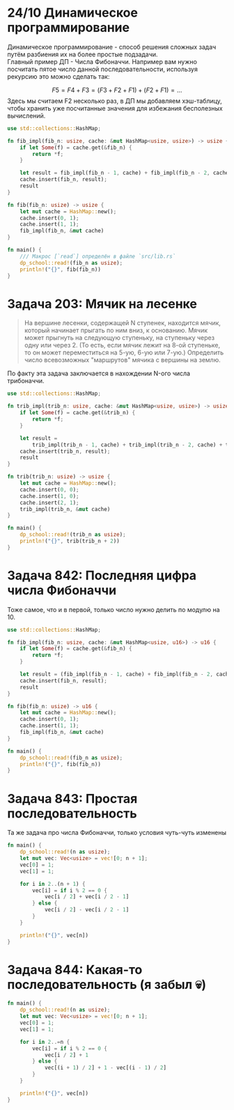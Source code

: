 # 24/10 Динамическое программирование   
Динамическое программирование - способ решения сложных задач путём разбиения их на более простые подзадачи.   
Главный пример ДП - Числа Фибоначчи.
Например вам нужно посчитать пятое число данной последовательности, используя рекурсию это можно сделать так:   

$$F5 = F4 + F3 = (F3 + F2 + F1) + (F2 + F1) = ...$$
Здесь мы считаем F2 несколько раз, в ДП мы добавляем хэш-таблицу, чтобы хранить уже посчитанные значения для избежания бесполезных вычислений.   
```rust
use std::collections::HashMap;

fn fib_impl(fib_n: usize, cache: &mut HashMap<usize, usize>) -> usize {
    if let Some(f) = cache.get(&fib_n) {
        return *f;
    }

    let result = fib_impl(fib_n - 1, cache) + fib_impl(fib_n - 2, cache);
    cache.insert(fib_n, result);
    result
}

fn fib(fib_n: usize) -> usize {
    let mut cache = HashMap::new();
    cache.insert(0, 1);
    cache.insert(1, 1);
    fib_impl(fib_n, &mut cache)
}

fn main() {
	/// Макрос [`read`] определён в файле `src/lib.rs`
    dp_school::read!(fib_n as usize);
    println!("{}", fib(fib_n))
}

```
# Задача 203: Мячик на лесенке   
> На вершине лесенки, содержащей N ступенек, находится мячик, который начинает прыгать по ним вниз, к основанию. Мячик может прыгнуть на следующую ступеньку, на ступеньку через одну или через 2. (То есть, если мячик лежит на 8-ой ступеньке, то он может переместиться на 5-ую, 6-ую или 7-ую.) Определить число всевозможных "маршрутов" мячика с вершины на землю.   

По факту эта задача заключается в нахождении N-ого числа трибоначчи.    
```rust
use std::collections::HashMap;

fn trib_impl(trib_n: usize, cache: &mut HashMap<usize, usize>) -> usize {
    if let Some(f) = cache.get(&trib_n) {
        return *f;
    }

    let result =
        trib_impl(trib_n - 1, cache) + trib_impl(trib_n - 2, cache) + trib_impl(trib_n - 3, cache);
    cache.insert(trib_n, result);
    result
}

fn trib(trib_n: usize) -> usize {
    let mut cache = HashMap::new();
    cache.insert(0, 0);
    cache.insert(1, 0);
    cache.insert(2, 1);
    trib_impl(trib_n, &mut cache)
}

fn main() {
    dp_school::read!(trib_n as usize);
    println!("{}", trib(trib_n + 2))
}

```
# Задача 842: Последняя цифра числа Фибоначчи   
Тоже самое, что и в первой, только число нужно делить по модулю на 10.   
```rust
use std::collections::HashMap;

fn fib_impl(fib_n: usize, cache: &mut HashMap<usize, u16>) -> u16 {
    if let Some(f) = cache.get(&fib_n) {
        return *f;
    }

    let result = (fib_impl(fib_n - 1, cache) + fib_impl(fib_n - 2, cache)) % 10;
    cache.insert(fib_n, result);
    result
}

fn fib(fib_n: usize) -> u16 {
    let mut cache = HashMap::new();
    cache.insert(0, 1);
    cache.insert(1, 1);
    fib_impl(fib_n, &mut cache)
}

fn main() {
    dp_school::read!(fib_n as usize);
    println!("{}", fib(fib_n))
}

```
# Задача 843: Простая последовательность   
Та же задача про числа Фибоначчи, только условия чуть-чуть изменены   
```rust
fn main() {
    dp_school::read!(n as usize);
    let mut vec: Vec<usize> = vec![0; n + 1];
    vec[0] = 1;
    vec[1] = 1;

    for i in 2..(n + 1) {
        vec[i] = if i % 2 == 0 {
            vec[i / 2] + vec[i / 2 - 1]
        } else {
            vec[i / 2] - vec[i / 2 - 1]
        }
    }

    println!("{}", vec[n])
}


```
# Задача 844: Какая-то последовательность (я забыл :skull:)   
```rust
fn main() {
    dp_school::read!(n as usize);
    let mut vec: Vec<usize> = vec![0; n + 1];
    vec[0] = 1;
    vec[1] = 1;

    for i in 2..=n {
        vec[i] = if i % 2 == 0 {
            vec[i / 2] + 1
        } else {
            vec[(i + 1) / 2] + 1 - vec[(i - 1) / 2]
        }
    }

    println!("{}", vec[n])
}

```
